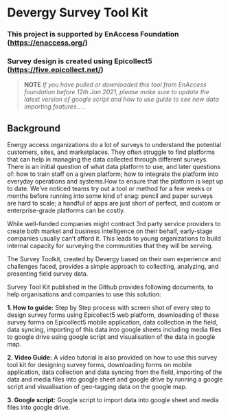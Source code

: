 # Devergy Survey Tool Kit
### This project is supported by EnAccess Foundation (https://enaccess.org/)
### Survey design is created using Epicollect5 (https://five.epicollect.net/)

 > **NOTE**
> *If you have pulled or downloaded this tool from EnAccess foundation before 12th Jan 2021, please make sure to update the latest version of google script and how to use guide to see new data importing features*..
..
## **Background**
Energy access organizations do a lot of surveys to understand the potential customers, sites, and marketplaces. They often struggle to find platforms that can help in managing the data collected through different surveys. There is an initial question of what data platform to use, and later questions of: how to train staff on a given platform; how to integrate the platform into everyday operations and systems.How to ensure that the platform is kept up to date. We’ve noticed teams try out a tool or method for a few weeks or months before running into some kind of snag: pencil and paper surveys are hard to scale; a handful of apps are just short of perfect, and custom or enterprise-grade platforms can be costly.

While well-funded companies might contract 3rd party service providers to create both market and business intelligence on their behalf, early-stage companies usually can’t afford it. This leads to young organizations to build internal capacity for surveying the communities that they will be serving. 

The Survey Toolkit, created by Devergy based on their own experience and challenges faced, provides a simple approach to collecting, analyzing, and presenting field survey data.

Survey Tool Kit published in the Github provides following documents, to help organisations and companies to use this solution:

**1. How to guide:** Step by Step process with screen shot of every step to design survey forms using Epicollect5 web platform, downloading of these survey forms on Epicollect5 mobile application, data collection in the field, data syncing, importing of this data into google sheets including media files to google drive using google script and visualisation of the data in google map.

**2. Video Guide:** A video tutorial is also provided on how to use this survey tool kit for designing survey forms, downloading forms on mobile application, data collection and data syncing from the field, importing of the data and media files into google sheet and google drive by running a google script and visualisation of geo-tagging data on the google map.

**3. Google script:** Google script to import data into google sheet and media files into google drive.

